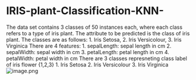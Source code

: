 # IRIS-plant-Classification-KNN-
The data set contains 3 classes of 50 instances each, where each class refers to a type of iris plant. The attribute to be predicted is the class of iris plant. The classes are as follows: 1. Iris Setosa, 2. Iris Versicolour, 3. Iris Virginica  There are 4 features:  1. sepalLength: sepal length in cm 2. sepalWidth: sepal width in cm 3. petalLength: petal length in cm 4. petalWidth: petal width in cm  There are 3 classes represneting class label of iris flower {1,2,3}  1. Iris Setosa 2. Iris Versicolour 3. Iris Virginica  ![image.png](attachment:image.png)
